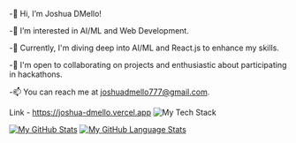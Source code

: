 -👋 Hi, I’m Joshua DMello!

-👀 I’m interested in AI/ML and Web Development.

-🌱 Currently, I'm diving deep into AI/ML and React.js to enhance my skills.

-💼 I'm open to collaborating on projects and enthusiastic about participating in hackathons.

-📫 You can reach me at joshuadmello777@gmail.com.

Link - https://joshua-dmello.vercel.app
![My Tech Stack](https://github-readme-tech-stack.vercel.app/api/cards?fontSize=25&lineHeight=8&lineCount=2&width=1200&line1=react%2Creact%2C1897d6%3Bhtml%2Chtml%2Cbd1a1a%3Bcss%2Ccss%2C1489e7%3Bjavascript%2Cjs%2Cddef18%3Bbootstrap%2Cbootstrap%2C8e0ca8%3Btailwind+css%2Ctailwind%2C16bd97%3B&line2=python%2Cpython%2Cc91fc4%3Bmysql%2Cmysql%2C20dbbe%3Bflutter%2Cflutter%2C17c8a0%3Bdart%2Cdart%2C063e86%3Barduino%2Carduino%2Cd01515%3Bjava%2Cjava%2Cc80d0d%3B)

[![My GitHub Stats](https://github-readme-stats.vercel.app/api/?username=Joshuadmello04&count_private=true&theme=tokyonight&showicons=true)]()
[![My GitHub Language Stats](https://github-readme-stats.vercel.app/api/top-langs/?username=Joshuadmello04&langs_count=5&theme=tokyonight)]()

<!---
Joshuadmello04/Joshuadmello04 is a ✨ special ✨ repository because its `README.md` (this file) appears on your GitHub profile.
You can click the Preview link to take a look at your changes.
--->
